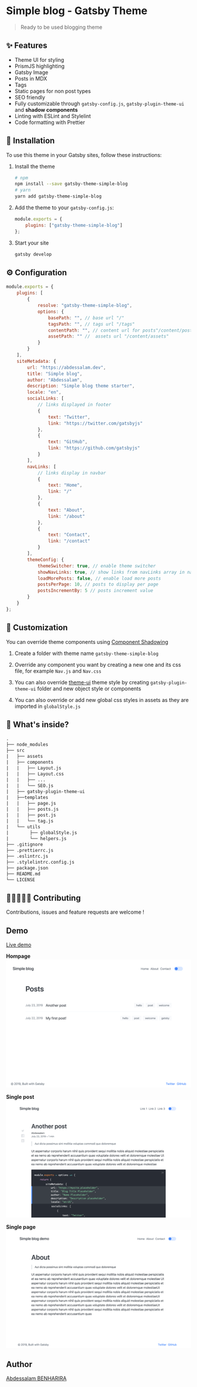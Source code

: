 # Simple blog - Gatsby Theme

> Ready to be used blogging theme

## ✨ Features

-   Theme UI for styling
-   PrismJS highlighting
-   Gatsby Image
-   Posts in MDX
-   Tags
-   Static pages for non post types
-   SEO friendly
-   Fully customizable through `gatsby-config.js`, `gatsby-plugin-theme-ui` and **shadow components**
-   Linting with ESLint and Stylelint
-   Code formatting with Prettier

## 🚀 Installation

To use this theme in your Gatsby sites, follow these instructions:

1. Install the theme

    ```sh
    # npm
    npm install --save gatsby-theme-simple-blog
    # yarn
    yarn add gatsby-theme-simple-blog
    ```

2. Add the theme to your `gatsby-config.js`:

    ```js
    module.exports = {
    	plugins: ["gatsby-theme-simple-blog"]
    };
    ```

3. Start your site

    ```sh
    gatsby develop
    ```

## ⚙ Configuration

```javascript
module.exports = {
	plugins: [
		{
			resolve: "gatsby-theme-simple-blog",
			options: {
				basePath: "", // base url "/"
				tagsPath: "", // tags url "/tags"
				contentPath: "", // content url for posts"/content/posts"
				assetPath: "" //  assets url "/content/assets"
			}
		}
	],
	siteMetadata: {
		url: "https://abdessalam.dev",
		title: "Simple blog",
		author: "Abdessalam",
		description: "Simple blog theme starter",
		locale: "en",
		socialLinks: [
			// links displayed in footer
			{
				text: "Twitter",
				link: "https://twitter.com/gatsbyjs"
			},
			{
				text: "GitHub",
				link: "https://github.com/gatsbyjs"
			}
		],
		navLinks: [
			// links display in navbar
			{
				text: "Home",
				link: "/"
			},
			{
				text: "About",
				link: "/about"
			},
			{
				text: "Contact",
				link: "/contact"
			}
		],
		themeConfig: {
			themeSwitcher: true, // enable theme switcher
			showNavLinks: true, // show links from navLinks array in navbar
			loadMorePosts: false, // enable load more posts
			postsPerPage: 10, // posts to display per page
			postsIncrementBy: 5 // posts increment value
		}
	}
};
```

## 💅 Customization

You can override theme components using [Component Shadowing](https://www.gatsbyjs.org/blog/2019-04-29-component-shadowing/)

1. Create a folder with theme name `gatsby-theme-simple-blog`

2. Override any component you want by creating a new one and its css file, for example `Nav.js` and `Nav.css`

3. You can also override [theme-ui](https://theme-ui.com/getting-started) theme style by creating `gatsby-plugin-theme-ui` folder and new object style or components

4. You can also override or add new global css styles in assets as they are imported in `globalStyle.js`

## 🧐 What's inside?

```
.
├── node_modules
├── src
|   ├── assets
|   ├── components
|   |   ├── Layout.js
|   |   ├── Layout.css
|   |   ├── ...
|   |   └── SEO.js
|   ├── gatsby-plugin-theme-ui
|   ├──templates
|   |   ├── page.js
|   |   ├── posts.js
|   |   ├── post.js
|   |   └── tag.js
|   └── utils
|        ├── globalStyle.js
|        └── helpers.js
├── .gitignore
├── .prettierrc.js
├── .eslintrc.js
├── .stylelintrc.config.js
├── package.json
├── README.md
└── LICENSE
```

## 👨🏻‍💻👩‍💻 Contributing

Contributions, issues and feature requests are welcome !

## Demo

[Live demo](https://gatsby-demo-simple-blog.netlify.com/)

**Hompage**
![preview](../preview/homepage.png)

**Single post**
![preview](../preview/post.png)

**Single page**
![preview](../preview/page.png)

## Author

[Abdessalam BENHARIRA](https://abdessalam.dev)
